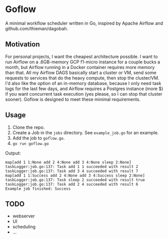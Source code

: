 # Goflow

A minimal workflow scheduler written in Go, inspired by Apache Airflow and github.com/thieman/dagobah.

## Motivation

For personal projects, I want the cheapest architecture possible. I want to run Airflow on a .6GB-memory GCP f1-micro instance for a couple bucks a month, but Airflow running in a Docker container requires more memory than that. All my Airflow DAGS basically start a cluster or VM, send some requests to services that do the heavy compute, then stop the cluster/VM. I'd also like the option of an in-memory database, because I only need task logs for the last few days, and Airflow requires a Postgres instance (more $) if you want concurrent task execution (yes please, so I can stop that cluster sooner). Goflow is designed to meet these minimal requirements.

## Usage

1. Clone the repo.
2. Create a Job in the `jobs` directory. See `example_job.go` for an example.
3. Add the job to `goflow.go`.
4. `go run goflow.go`

Output:
```
map[add 1 1:None add 2 4:None add 3 4:None sleep 2:None]
taskLogger:job.go:137: Task add 1 1 succeeded with result 2
taskLogger:job.go:137: Task add 3 4 succeeded with result 7
map[add 1 1:Success add 2 4:None add 3 4:Success sleep 2:None]
taskLogger:job.go:137: Task sleep 2 succeeded with result true
taskLogger:job.go:137: Task add 2 4 succeeded with result 6
Example job finished: Success
```

## TODO

- webserver
- UI
- scheduling
- ...
